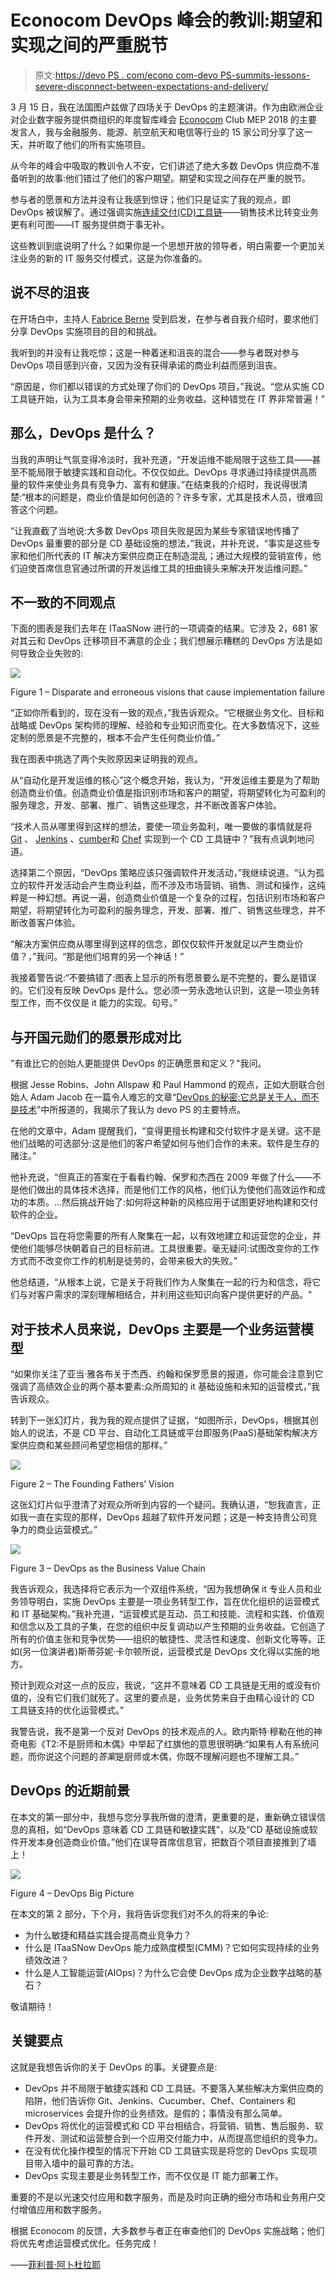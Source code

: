 # Econocom DevOps 峰会的教训:期望和实现之间的严重脱节

> 原文:[https://devo PS . com/econo com-devo PS-summits-lessons-severe-disconnect-between-expectations-and-delivery/](https://devops.com/econocom-devops-summits-lessons-severe-disconnect-between-expectations-and-delivery/)

3 月 15 日，我在法国图卢兹做了四场关于 DevOps 的主题演讲。作为由欧洲企业对企业数字服务提供商组织的年度智库峰会 [Econocom](https://www.econocom.com/en) Club MEP 2018 的主要发言人，我与金融服务、能源、航空航天和电信等行业的 15 家公司分享了这一天，并听取了他们的所有实施项目。

从今年的峰会中吸取的教训令人不安，它们讲述了绝大多数 DevOps 供应商不准备听到的故事:他们错过了他们的客户期望。期望和实现之间存在严重的脱节。

参与者的愿景和方法并没有让我感到惊讶；他们只是证实了我的观点，即 DevOps 被误解了。通过强调实施[连续交付(CD)工具链](https://en.wikipedia.org/wiki/Continuous_delivery)——销售技术比转变业务更有利可图——IT 服务提供商于事无补。

这些教训到底说明了什么？如果你是一个思想开放的领导者，明白需要一个更加关注业务的新的 IT 服务交付模式，这是为你准备的。

## 说不尽的沮丧

在开场白中，主持人 [Fabrice Berne](https://www.linkedin.com/in/fabrice-berne-b0235a3/) 受到启发，在参与者自我介绍时，要求他们分享 DevOps 实施项目的目的和挑战。

我听到的并没有让我吃惊；这是一种着迷和沮丧的混合——参与者既对参与 DevOps 项目感到兴奋，又因为没有获得承诺的商业利益而感到沮丧。

“原因是，你们都以错误的方式处理了你们的 DevOps 项目，”我说。“您从实施 CD 工具链开始，认为工具本身会带来预期的业务收益。这种错觉在 IT 界非常普遍！”

## 那么，DevOps 是什么？

当我的声明让气氛变得冷淡时，我补充道，“开发运维不能局限于这些工具——甚至不能局限于敏捷实践和自动化。不仅仅如此。DevOps 寻求通过持续提供高质量的软件来使业务具有竞争力、富有和健康。”在结束我的介绍时，我说得很清楚:“根本的问题是，商业价值是如何创造的？许多专家，尤其是技术人员，很难回答这个问题。

“让我直截了当地说:大多数 DevOps 项目失败是因为某些专家错误地传播了 DevOps 最重要的部分是 CD 基础设施的想法，”我说，并补充说，“事实是这些专家和他们所代表的 IT 解决方案供应商正在制造混乱；通过大规模的营销宣传，他们迫使首席信息官通过所谓的开发运维工具的扭曲镜头来解决开发运维问题。”

## 不一致的不同观点

下面的图表是我们去年在 ITaaSNow 进行的一项调查的结果。它涉及 2，681 家对其云和 DevOps 迁移项目不满意的企业；我们想展示糟糕的 DevOps 方法是如何导致企业失败的:

![](../Images/8fd6f6040daeff853ab695783086e99b.png)

Figure 1 – Disparate and erroneous visions that cause implementation failure

“正如你所看到的，现在没有一致的观点，”我告诉观众。“它根据业务文化、目标和战略或 DevOps 架构师的理解、经验和专业知识而变化。在大多数情况下，这些定制的愿景是不完整的，根本不会产生任何商业价值。”

我在图表中挑选了两个失败原因来证明我的观点。

从“自动化是开发运维的核心”这个概念开始，我认为，“开发运维主要是为了帮助创造商业价值。创造商业价值是指识别市场和客户的期望，将期望转化为可盈利的服务理念，开发、部署、推广、销售这些理念，并不断改善客户体验。

“技术人员从哪里得到这样的想法，要使一项业务盈利，唯一要做的事情就是将 [Git](https://en.wikipedia.org/wiki/Git) 、 [Jenkins](https://en.wikipedia.org/wiki/Jenkins_(software)) 、[cumber](https://en.wikipedia.org/wiki/Cucumber_(software))和 [Chef](https://en.wikipedia.org/wiki/Chef_(software)) 实现到一个 CD 工具链中？”我有点讽刺地问道。

选择第二个原因，“DevOps 策略应该只强调软件开发活动，”我继续说道。“认为孤立的软件开发活动会产生商业利益，而不涉及市场营销、销售、测试和操作，这纯粹是一种幻想。再说一遍，创造商业价值是一个复杂的过程，包括识别市场和客户期望，将期望转化为可盈利的服务理念，开发、部署、推广、销售这些理念，并不断改善客户体验。

“解决方案供应商从哪里得到这样的信念，即仅仅软件开发就足以产生商业价值？，”我问。“那是他们培育的另一个神话！”

我接着警告说:“不要搞错了:图表上显示的所有愿景要么是不完整的，要么是错误的。它们没有反映 DevOps 是什么。您必须一劳永逸地认识到，这是一项业务转型工作，而不仅仅是 it 能力的实现。句号。”

## 与开国元勋们的愿景形成对比

"有谁比它的创始人更能提供 DevOps 的正确愿景和定义？"我问。

根据 Jesse Robins、John Allspaw 和 Paul Hammond 的观点，正如大厨联合创始人 Adam Jacob 在一篇令人难忘的文章“[DevOps 的秘密:它总是关于人，而不是技术](https://readwrite.com/2015/07/29/devops-people-not-technology/)”中所报道的，我揭示了我认为 devo PS 的主要特点。

在他的文章中，Adam 提醒我们，“变得更擅长构建和交付软件才是关键。这不是他们战略的可选部分:这是他们的客户希望如何与他们合作的未来。软件是生存的赌注。”

他补充说，“但真正的答案在于看看约翰、保罗和杰西在 2009 年做了什么——不是他们做出的具体技术选择，而是他们工作的风格，他们认为使他们高效运作和成功的本质。…然后挑战开始了:如何将这种新的风格应用于试图更好地构建和交付软件的企业。

“DevOps 旨在将您需要的所有人聚集在一起，以有效地建立和运营您的企业，并使他们能够尽快朝着自己的目标前进。工具很重要。毫无疑问:试图改变你的工作方式而不改变你工作的机制是徒劳的，会带来极大的失败。”

他总结道，“从根本上说，它是关于将我们作为人聚集在一起的行为和信念，将它们与对客户需求的深刻理解相结合，并利用这些知识向客户提供更好的产品。"

## 对于技术人员来说，DevOps 主要是一个业务运营模型

“如果你关注了亚当·雅各布关于杰西、约翰和保罗愿景的报道，你可能会注意到它强调了高绩效企业的两个基本要素:众所周知的 it 基础设施和未知的运营模式，”我告诉观众。

转到下一张幻灯片，我为我的观点提供了证据，“如图所示，DevOps，根据其创始人的说法，不是 CD 平台、自动化工具链或平台即服务(PaaS)基础架构解决方案供应商和某些顾问希望您相信的那样。”

![](../Images/7f6cc59b84e81f8ae4912df2e2193035.png)

Figure 2 – The Founding Fathers’ Vision

这张幻灯片似乎澄清了对观众所听到内容的一个疑问。我确认道，“恕我直言，正如我一直在实现的那样，DevOps 超越了软件开发问题；这是一种支持贵公司竞争力的商业运营模式。”

![](../Images/ffab61f7bc1e2f51aa5c3fa44b3a1b6a.png)

Figure 3 – DevOps as the Business Value Chain

我告诉观众，我选择将它表示为一个双组件系统，“因为我想确保 it 专业人员和业务领导明白，实施 DevOps 主要是一项业务转型工作，旨在优化组织的运营模式和 IT 基础架构。”我补充道，“运营模式是互动、员工和技能、流程和实践、价值观和信念以及工具的子集，在您的组织中反复调动以产生预期的业务收益。它创造了所有的价值主张和竞争优势——组织的敏捷性、灵活性和速度、创新文化等等。正如(另一位演讲者)斯蒂芬妮·卡尔顿所说，运营模式是 DevOps 文化得以实施的地方。

预计到观众对这一点的反应，我说，“这并不意味着 CD 工具链是无用的或没有价值的，没有它们我们就死了。这里的要点是，业务优势来自于由精心设计的 CD 工具链支持的优化运营模式。”

我警告说，我不是第一个反对 DevOps 的技术观点的人。欧内斯特·穆勒在他的神奇电影《T2:不是厨师和木偶》中举起了红旗他的意思很明确:“如果有人有系统问题，而你说这个问题的*答案*是厨师或木偶，你既不理解问题也不理解工具。”

## DevOps 的近期前景

在本文的第一部分中，我想与您分享我所做的澄清，更重要的是，重新确立错误信息的真相，如“DevOps 意味着 CD 工具链和敏捷实践”，以及“CD 基础设施或软件开发本身创造商业价值。”他们在误导首席信息官，把数百个项目直接推到了墙上！

![](../Images/3df697e162360fa328069387c8763cb4.png)

Figure 4 – DevOps Big Picture

在本文的第 2 部分，下个月，我将告诉您我们对不久的将来的争论:

*   为什么敏捷和精益实践会提高商业竞争力？
*   什么是 ITaaSNow DevOps 能力成熟度模型(CMM)？它如何实现持续的业务绩效改进？
*   什么是人工智能运营(AIOps)？为什么它会使 DevOps 成为企业数字战略的基石？

敬请期待！

## 关键要点

这就是我想告诉你的关于 DevOps 的事。关键要点是:

*   DevOps 并不局限于敏捷实践和 CD 工具链。不要落入某些解决方案供应商的陷阱，他们告诉你 Git、Jenkins、Cucumber、Chef、Containers 和 microservices 会提升你的业务绩效。是假的；事情没有那么简单。
*   DevOps 将优化的运营模式和 CD 平台相结合，将营销、销售、售后服务、软件开发、测试和运营整合到一个应用交付能力中，从而提高您组织的竞争力。
*   在没有优化操作模型的情况下开始 CD 工具链实现是将您的 DevOps 实现项目带入墙中的最可靠的方法。
*   DevOps 实现主要是业务转型工作，而不仅仅是 IT 能力部署工作。

重要的不是以光速交付应用和数字服务，而是及时向正确的细分市场和业务用户交付增值应用和数字服务。

根据 Econocom 的反馈，大多数参与者正在审查他们的 DevOps 实施战略；他们将优先考虑运营模式优化。任务完成！

——[菲利普·阿卜杜拉耶](https://devops.com/author/pabdoulaye/)